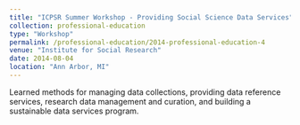 ```yaml
---
title: "ICPSR Summer Workshop - Providing Social Science Data Services"
collection: professional-education
type: "Workshop"
permalink: /professional-education/2014-professional-education-4
venue: "Institute for Social Research"
date: 2014-08-04
location: "Ann Arbor, MI"
---
```


Learned methods for managing data collections, providing data reference services, research data management and curation, and building a sustainable data services program.
